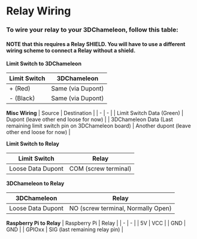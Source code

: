 # Relay Wiring

### To wire your relay to your 3DChameleon, follow this table:
#### NOTE that this requires a Relay SHIELD. You will have to use a different wiring scheme to connect a Relay without a shield.

**Limit Switch to 3DChameleon**

| Limit Switch | 3DChameleon |
| - | - |
| + (Red) | Same (via Dupont) |
| - (Black) | Same (via Dupont) |

**Misc Wiring**
| Source | Destination |
| - | - |
| Limit Switch Data (Green) | Dupont (leave other end loose for now) |
| 3DChameleon Data (Last remaining limit switch pin on 3DChameleon board) | Another dupont (leave other end loose for now) | 

**Limit Switch to Relay**

| Limit Switch | Relay |
| - | - |
| Loose Data Dupont | COM (screw terminal) |

**3DChameleon to Relay**

| 3DChameleon | Relay |
| - | - |
| Loose Data Dupont | NO (screw terminal, Normally Open) |

**Raspberry Pi to Relay**
| Raspberry Pi | Relay |
| - | - |
| 5V | VCC | 
| GND | GND |
| GPIOxx | SIG (last remaining relay pin) | 
